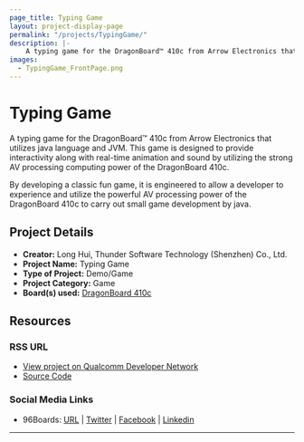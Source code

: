```yaml
---
page_title: Typing Game
layout: project-display-page
permalink: "/projects/TypingGame/"
description: |-
    A typing game for the DragonBoard™ 410c from Arrow Electronics that utilizes java language and JVM. This game is designed to provide interactivity along with real-time animation and sound by utilizing the strong AV processing computing power of the DragonBoard 410c.
images:
  - TypingGame_FrontPage.png
---
```

# Typing Game

A typing game for the DragonBoard™ 410c from Arrow Electronics that utilizes java language and JVM. This game is designed to provide interactivity along with
real-time animation and sound by utilizing the strong AV processing computing power of the DragonBoard 410c.

By developing a classic fun game, it is engineered to allow a developer to experience and utilize the powerful AV processing power of the DragonBoard 410c to
carry out small game development by java.

## Project Details

- **Creator:** Long Hui, Thunder Software Technology (Shenzhen) Co., Ltd.
- **Project Name:** Typing Game
- **Type of Project:** Demo/Game
- **Project Category:** Game
- **Board(s) used:** [DragonBoard 410c](http://www._96boards.org/product/dragonboard410c/)

## Resources

### RSS URL

- [View project on Qualcomm Developer Network](https://developer.qualcomm.com/project/typing-game)
- [Source Code](http://pan.baidu.com/s/1dFxGXt3)

### Social Media Links

- 96Boards: [URL](http://www._96boards.org/) &#124; [Twitter](https://twitter.com/96boards) &#124; [Facebook](https://www.facebook.com/96Boards) &#124; [Linkedin](https://www.linkedin.com/showcase/6637095/)


***

